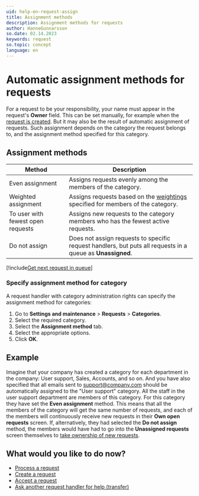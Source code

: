```yaml
---
uid: help-en-request-assign
title: Assignment methods
description: Assignment methods for requests
author: HanneGunnarsson
so.date: 02.14.2023
keywords: request
so.topic: concept
language: en
---
```


# Automatic assignment methods for requests

For a request to be your responsibility, your name must appear in the request's **Owner** field. This can be set manually, for example when the [request is created][2]. But it may also be the result of automatic assignment of requests. Such assignment depends on the category the request belongs to, and the assignment method specified for this category.

## Assignment methods

| Method | Description |
|---|---|
| Even assignment | Assigns requests evenly among the members of the category. |
| Weighted assignment | Assigns requests based on the [weightings][3] specified for members of the category. |
| To user with fewest open requests | Assigns new requests to the category members who has the fewest active requests. |
| Do not assign | Does not assign requests to specific request handlers, but puts all requests in a queue as **Unassigned**. |

[!include[Get next request in queue](includes/howto-get-next-request.md)]

### Specify assignment method for category

A request handler with category administration rights can specify the assignment method for categories:

1. Go to **Settings and maintenance** > **Requests** > **Categories**.
2. Select the required category.
3. Select the **Assignment method** tab.
4. Select the appropriate options.
5. Click **OK**.

## Example

Imagine that your company has created a category for each department in the company: User support, Sales, Accounts, and so on. And you have also specified that all emails sent to support@company.com should be automatically assigned to the "User support" category. All the staff in the user support department are members of this category. For this category they have set the **Even assignment** method. This means that all the members of the category will get the same number of requests, and each of the members will continuously receive new requests in their **Own open requests** screen. If, alternatively, they had selected the **Do not assign** method, the members would have had to go into the **Unassigned requests** screen themselves to [take ownership of new requests][4].

## What would you like to do now?

* [Process a request][1]
* [Create a request][2]
* [Accept a request][4]
* [Ask another request handler for help (transfer)][5]

<!-- Referenced links -->
[1]: index.md
[2]: create.md
[3]: ../category/create.md
[4]: accept.md
[5]: transfer.md

<!-- Referenced images -->
